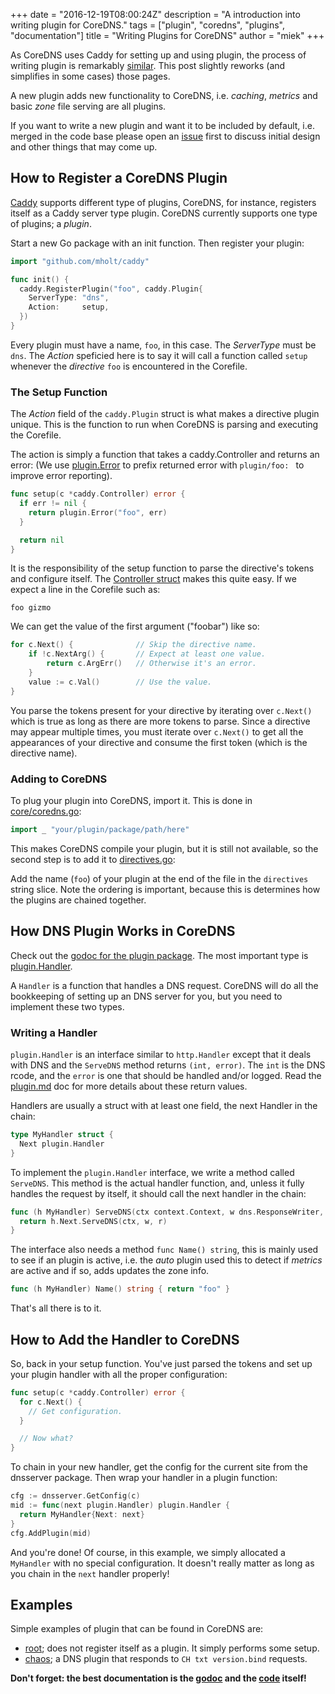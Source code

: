 +++
date = "2016-12-19T08:00:24Z"
description = "A introduction into writing plugin for CoreDNS."
tags = ["plugin", "coredns", "plugins", "documentation"]
title = "Writing Plugins for CoreDNS"
author = "miek"
+++

As CoreDNS uses Caddy for setting up and using plugin, the process of writing plugin is
remarkably [similar](https://github.com/mholt/caddy/wiki/Writing-a-Plugin:-Directives). This post
slightly reworks (and simplifies in some cases) those pages.

A new plugin adds new functionality to CoreDNS, i.e. *caching*, *metrics* and basic *zone* file
serving are all plugins.

If you want to write a new plugin and want it to be included by default, i.e. merged in the code
base please open an [issue](https://github.com/coredns/coredns/issues) first to discuss initial design
and other things that may come up.

## How to Register a CoreDNS Plugin

[Caddy](https://caddyserver.com) supports different type of plugins, CoreDNS, for instance,
registers itself as a Caddy server type plugin. CoreDNS currently supports one type of plugins;
a *plugin*.

Start a new Go package with an init function. Then register your plugin:

```go
import "github.com/mholt/caddy"

func init() {
  caddy.RegisterPlugin("foo", caddy.Plugin{
    ServerType: "dns",
    Action:     setup,
  })
}
```

Every plugin must have a name, `foo`, in this case. The *ServerType* must be `dns`. The *Action*
speficied here is to say it will call a function called `setup` whenever the *directive* `foo` is
encountered in the Corefile.

### The Setup Function

The *Action* field of the `caddy.Plugin` struct is what makes a directive plugin unique. This is the
function to run when CoreDNS is parsing and executing the Corefile.

The action is simply a function that takes a caddy.Controller and returns an error:
(We use [plugin.Error](https://godoc.org/github.com/coredns/coredns/plugin#Error) to prefix
returned error with `plugin/foo: ` to improve error reporting).

``` go
func setup(c *caddy.Controller) error {
  if err != nil {
    return plugin.Error("foo", err)
  }

  return nil
}
```

It is the responsibility of the setup function to parse the directive's tokens and configure itself.
The [Controller struct](https://godoc.org/github.com/mholt/caddy#Controller)
makes this quite easy. If we expect a line in the Corefile such as:

```
foo gizmo
```

We can get the value of the first argument ("foobar") like so:

```go
for c.Next() {              // Skip the directive name.
    if !c.NextArg() {       // Expect at least one value.
        return c.ArgErr()   // Otherwise it's an error.
    }
    value := c.Val()        // Use the value.
}
```
You parse the tokens present for your directive by iterating over `c.Next()` which is true as long
as there are more tokens to parse. Since a directive may appear multiple times, you must iterate
over `c.Next()` to get all the appearances of your directive and consume the first token (which is the
directive name).

### Adding to CoreDNS

To plug your plugin into CoreDNS, import it. This is done in
[core/coredns.go](https://github.com/coredns/coredns/blob/master/core/coredns.go):


```go
import _ "your/plugin/package/path/here"
```

This makes CoreDNS compile your plugin, but it is still not available, so the second step is
to add it to [directives.go](https://github.com/coredns/coredns/blob/master/core/dnsserver/directives.go):

Add the name (`foo`) of your plugin at the end of the file in the `directives` string slice.
Note the ordering is important, because this is determines how the plugins are chained together.

## How DNS Plugin Works in CoreDNS

Check out the [godoc for the plugin
package](http://godoc.org/github.com/coredns/coredns/plugin). The most important type is
[plugin.Handler](https://godoc.org/github.com/coredns/coredns/plugin#Handler).

A `Handler` is a function that handles a DNS request. CoreDNS will do all the bookkeeping of setting
up an DNS server for you, but you need to implement these two types.

### Writing a Handler

`plugin.Handler` is an interface similar to `http.Handler` except that it deals with DNS and the
`ServeDNS` method returns `(int, error)`. The `int` is the DNS rcode, and the `error` is one that
should be handled and/or logged. Read the
[plugin.md](https://github.com/coredns/coredns/blob/master/plugin.md) doc for more details
about these return values.

Handlers are usually a struct with at least one field, the next Handler in the chain:

```go
type MyHandler struct {
  Next plugin.Handler
}
```

To implement the `plugin.Handler` interface, we write a method called `ServeDNS`.
This method is the actual handler function, and, unless it fully handles the request by itself, it
should call the next handler in the chain:

```go
func (h MyHandler) ServeDNS(ctx context.Context, w dns.ResponseWriter, r *dns.Msg) (int, error) {
  return h.Next.ServeDNS(ctx, w, r)
}
```

The interface also needs a method `func Name() string`, this is mainly used to see if an plugin
is active, i.e. the *auto* plugin used this to detect if *metrics* are active and if so, adds
updates the zone info.

```go
func (h MyHandler) Name() string { return "foo" }
```

That's all there is to it.

## How to Add the Handler to CoreDNS

So, back in your setup function. You've just parsed the tokens and set up your plugin handler
with all the proper configuration:

```go
func setup(c *caddy.Controller) error {
  for c.Next() {
    // Get configuration.
  }

  // Now what?
}
```

To chain in your new handler, get the config for the current site from the dnsserver package.
Then wrap your handler in a plugin function:

```go
cfg := dnsserver.GetConfig(c)
mid := func(next plugin.Handler) plugin.Handler {
  return MyHandler{Next: next}
}
cfg.AddPlugin(mid)
```

And you're done! Of course, in this example, we simply allocated a `MyHandler` with no special
configuration. It doesn't really matter as long as you chain in the `next` handler properly!

## Examples

Simple examples of plugin that can be found in CoreDNS are:

* [root](https://godoc.org/github.com/coredns/coredns/plugin/root); does not register itself as
  a plugin. It simply performs some setup.
* [chaos](https://godoc.org/github.com/coredns/coredns/plugin/chaos); a DNS plugin that
  responds to `CH txt version.bind` requests.

**Don't forget: the best documentation is the [godoc](https://godoc.org/github.com/coredns/coredns)
and the [code](https://github.com/coredns/coredns) itself!**
